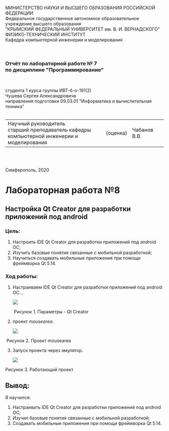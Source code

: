 МИНИСТЕРСТВО НАУКИ  И ВЫСШЕГО ОБРАЗОВАНИЯ РОССИЙСКОЙ ФЕДЕРАЦИИ<br/>
Федеральное государственное автономное образовательное учреждение высшего образования<br/>
"КРЫМСКИЙ ФЕДЕРАЛЬНЫЙ УНИВЕРСИТЕТ им. В. И. ВЕРНАДСКОГО"<br/>
ФИЗИКО-ТЕХНИЧЕСКИЙ ИНСТИТУТ<br/>
Кафедра компьютерной инженерии и моделирования<br/>
<br/><br/>

### Отчёт по лабораторной работе № 7<br/> по дисциплине "Программирование"

<br/>

студента 1 курса группы ИВТ-б-о-191(2)<br/>
Чушева Сергея Александровича<br/>
направления подготовки 09.03.01 "Информатика и вычислительная техника"<br/>
<br/>

<table>
<tr><td>Научный руководитель<br/> старший преподаватель кафедры<br/> компьютерной инженерии и моделирования</td>
<td>(оценка)</td>
<td>Чабанов В.В.</td>
</tr>
</table>

<br/><br/>

Симферополь, 2020


# Лабораторная работа №8
## Настройка Qt Creator для разработки приложений под android

### Цель:  

1. Настроить IDE Qt Creator для разработки приложений под android ОС;
2. Изучить базовые понятия связанные с мобильной разработкой;
3. Научиться создавать мобильные приложения при помощи фреймворка Qt 5.14.

### Ход работы:
1. Настраиваем IDE Qt Creator для разработки приложений под android ОС...

   ![](https://github.com/Sergey-Chushev/Lab/blob/master/LabWork%238/screenshot/1.jpg?raw=true)        
   
   ​        Рисунок 1. Параметры - Qt Creator
   
2. проект *mousearea*.

   ![](https://github.com/Sergey-Chushev/Lab/blob/master/LabWork%238/screenshot/2.jpg?raw=true)

​              Рисунок 2. Проект mousearea

3. Запуск проекта через эмулятор.

   ![](https://github.com/Sergey-Chushev/Lab/blob/master/LabWork%238/screenshot/3.jpg?raw=true)

Рисунок 3. Работающий проект

## Вывод:
Я научился:
1. Настраивать IDE Qt Creator для разработки приложений под android ОС;
2. Изучил базовые понятия связанные с мобильной разработкой;
3. Создавать мобильные приложения при помощи фреймворка Qt 5.14.

